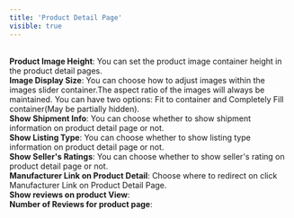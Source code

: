 ```yaml
---
title: 'Product Detail Page'
visible: true
---
```


<br>**Product Image Height**: You can set the product image container height in the product detail pages.
<br>**Image Display Size**: You can choose how to adjust images within the images slider container.The aspect ratio of the images will always be maintained. You can have two options: Fit to container and Completely Fill container(May be partially hidden).
<br>**Show Shipment Info**: You can choose whether to show shipment information on product detail page or not.
<br>**Show Listing Type**: You can choose whether to show listing type information on product detail page or not.
<br>**Show Seller's Ratings**: You can choose whether to show seller's rating on product detail page or not.
<br>**Manufacturer Link on Product Detail**: Choose where to redirect on click Manufacturer Link on Product Detail Page.
<br>**Show reviews on product View**: 
<br>**Number of Reviews for product page**: